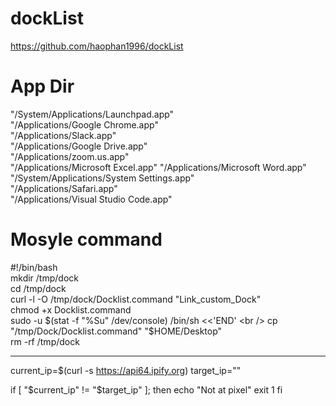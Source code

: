 # dockList
https://github.com/haophan1996/dockList

# App Dir
"/System/Applications/Launchpad.app" <br />
"/Applications/Google Chrome.app" <br />
"/Applications/Slack.app" <br />
"/Applications/Google Drive.app" <br />
"/Applications/zoom.us.app" <br />
"/Applications/Microsoft Excel.app"
"/Applications/Microsoft Word.app" <br />
"/System/Applications/System Settings.app" <br />
"/Applications/Safari.app" <br />
"/Applications/Visual Studio Code.app" <br />

# Mosyle command
#!/bin/bash <br />
mkdir /tmp/dock <br />
cd /tmp/dock <br />
curl -l -O /tmp/dock/Docklist.command  "Link_custom_Dock" <br />
chmod +x Docklist.command <br />
sudo -u $(stat -f "%Su" /dev/console) /bin/sh <<'END' <br />
cp "/tmp/Dock/Docklist.command" "$HOME/Desktop" <br />
rm -rf /tmp/dock <br />



-----

current_ip=$(curl -s https://api64.ipify.org)
target_ip=""

if [ "$current_ip" != "$target_ip" ]; then
    echo "Not at pixel"
    exit 1
fi
